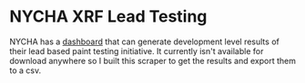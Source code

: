 # NYCHA XRF Lead Testing

NYCHA has a [dashboard](https://my.nycha.info/PublicSite/Transparency/XrfReport) that can generate development level results of their lead based paint testing initiative. It currently isn't available for download anywhere so I built this scraper to get the results and export them to a csv.

